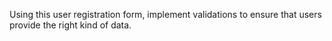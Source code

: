 Using this user registration form, implement validations to ensure that users provide the right kind of data.
